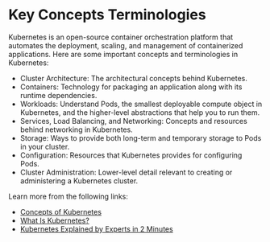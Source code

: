 # Key Concepts Terminologies

Kubernetes is an open-source container orchestration platform that automates the deployment, scaling, and management of containerized applications. Here are some important concepts and terminologies in Kubernetes:

- Cluster Architecture: The architectural concepts behind Kubernetes.
- Containers: Technology for packaging an application along with its runtime dependencies.
- Workloads: Understand Pods, the smallest deployable compute object in Kubernetes, and the higher-level abstractions that help you to run them.
- Services, Load Balancing, and Networking: Concepts and resources behind networking in Kubernetes.
- Storage: Ways to provide both long-term and temporary storage to Pods in your cluster.
- Configuration: Resources that Kubernetes provides for configuring Pods.
- Cluster Administration: Lower-level detail relevant to creating or administering a Kubernetes cluster.

Learn more from the following links:

- [Concepts of Kubernetes](https://kubernetes.io/docs/concepts/)
- [What Is Kubernetes?](https://www.youtube.com/watch?v=QJ4fODH6DXI)
- [Kubernetes Explained by Experts in 2 Minutes](https://youtu.be/XfBrtNZ2OCw)

